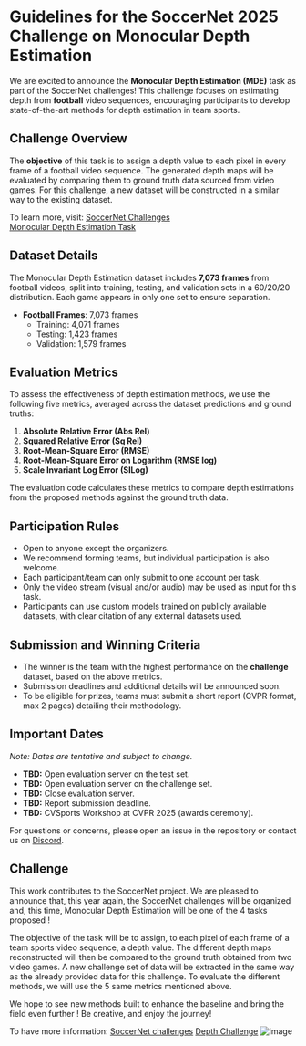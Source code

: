 # Guidelines for the SoccerNet 2025 Challenge on Monocular Depth Estimation 

We are excited to announce the **Monocular Depth Estimation (MDE)** task as part of the SoccerNet challenges! This challenge focuses on estimating depth from **football** video sequences, encouraging participants to develop state-of-the-art methods for depth estimation in team sports.

## Challenge Overview

The **objective** of this task is to assign a depth value to each pixel in every frame of a football video sequence. The generated depth maps will be evaluated by comparing them to ground truth data sourced from video games. For this challenge, a new dataset will be constructed in a similar way to the existing dataset.

To learn more, visit: [SoccerNet Challenges](https://www.soccer-net.org/tasks)  
[Monocular Depth Estimation Task](https://www.soccer-net.org/tasks/monocular-depth-estimation)

## Dataset Details

The Monocular Depth Estimation dataset includes **7,073 frames** from football videos, split into training, testing, and validation sets in a 60/20/20 distribution. Each game appears in only one set to ensure separation.

- **Football Frames**: 7,073 frames  
  - Training: 4,071 frames  
  - Testing: 1,423 frames  
  - Validation: 1,579 frames  

## Evaluation Metrics

To assess the effectiveness of depth estimation methods, we use the following five metrics, averaged across the dataset predictions and ground truths:

1. **Absolute Relative Error (Abs Rel)**
2. **Squared Relative Error (Sq Rel)**
3. **Root-Mean-Square Error (RMSE)**
4. **Root-Mean-Square Error on Logarithm (RMSE log)**
5. **Scale Invariant Log Error (SILog)**

The evaluation code calculates these metrics to compare depth estimations from the proposed methods against the ground truth data.

## Participation Rules

- Open to anyone except the organizers.
- We recommend forming teams, but individual participation is also welcome.
- Each participant/team can only submit to one account per task.
- Only the video stream (visual and/or audio) may be used as input for this task.
- Participants can use custom models trained on publicly available datasets, with clear citation of any external datasets used.

## Submission and Winning Criteria

- The winner is the team with the highest performance on the **challenge** dataset, based on the above metrics.
- Submission deadlines and additional details will be announced soon.
- To be eligible for prizes, teams must submit a short report (CVPR format, max 2 pages) detailing their methodology.

## Important Dates

*Note: Dates are tentative and subject to change.*

- **TBD:** Open evaluation server on the test set.
- **TBD:** Open evaluation server on the challenge set.
- **TBD:** Close evaluation server.
- **TBD:** Report submission deadline.
- **TBD:** CVSports Workshop at CVPR 2025 (awards ceremony).

For questions or concerns, please open an issue in the repository or contact us on [Discord](https://discord.gg/SM8uHj9mkP).

## Challenge
This work contributes to the SoccerNet project. We are pleased to announce that, this year again, the SoccerNet challenges will be organized and, this time, Monocular Depth Estimation will be one of the 4 tasks proposed !

The objective of the task will be to assign, to each pixel of each frame of a team sports video sequence, a depth value. The different depth maps reconstructed will then be compared to the ground truth obtained from two video games. 
A new challenge set of data will be extracted in the same way as the already provided data for this challenge. To evaluate the different methods, we will use the 5 same metrics mentioned above. 

We hope to see new methods built to enhance the baseline and bring the field even further ! Be creative, and enjoy the journey!

To have more information: [SoccerNet challenges](https://www.soccer-net.org/tasks)
[Depth Challenge](https://www.soccer-net.org/tasks/monocular-depth-estimation) 
![image](https://github.com/user-attachments/assets/ea0eb063-d122-4288-b17b-c1a0db1ff42b)
